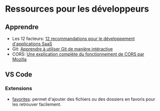 # Ressources pour les développeurs

## Apprendre

- Les 12 facteurs: [12 recommandations pour le développement d'applications SaaS](https://12factor.net/fr/)
- Git: [Apprendre à utiliser Git de manière intéractive](https://learngitbranching.js.org/)
- CORS: [Une explication complète du fonctionnement de CORS par Mozilla](https://developer.mozilla.org/fr/docs/Web/HTTP/CORS)

## VS Code

### Extensions

- [favorites](https://marketplace.visualstudio.com/items?itemName=howardzuo.vscode-favorites): permet d'ajouter des fichiers ou des dossiers en favoris pour les retrouver facilement.

